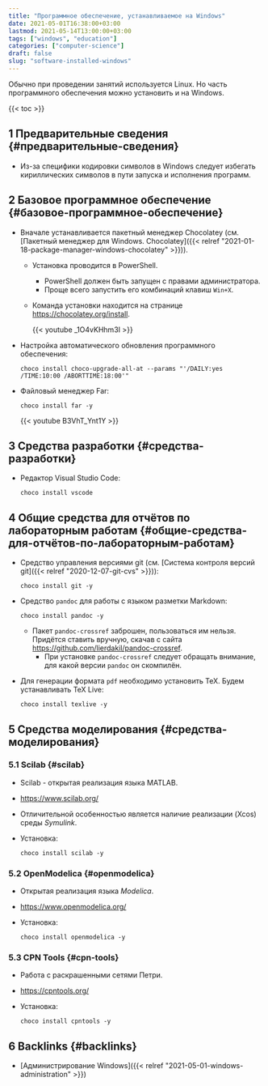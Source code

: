 ```yaml
---
title: "Программное обеспечение, устанавливаемое на Windows"
date: 2021-05-01T16:38:00+03:00
lastmod: 2021-05-14T13:00:00+03:00
tags: ["windows", "education"]
categories: ["computer-science"]
draft: false
slug: "software-installed-windows"
---
```


Обычно при проведении занятий используется Linux. Но часть программного обеспечения можно установить и на Windows.

<!--more-->

{{< toc >}}


## <span class="section-num">1</span> Предварительные сведения {#предварительные-сведения}

-   Из-за специфики кодировки символов в Windows следует избегать кириллических символов в пути запуска и исполнения программ.


## <span class="section-num">2</span> Базовое программное обеспечение {#базовое-программное-обеспечение}

-   Вначале устанавливается пакетный менеджер Chocolatey (см. [Пакетный менеджер для Windows. Chocolatey]({{< relref "2021-01-18-package-manager-windows-chocolatey" >}})).
    -   Установка проводится в PowerShell.
        -   PowerShell должен быть запущен с правами администратора.
        -   Проще всего запустить его комбинаций клавиш `Win+X`.
    -   Команда установки находится на странице <https://chocolatey.org/install>.

        {{< youtube _1O4vKHhm3I >}}
-   Настройка автоматического обновления программного обеспечения:

    ```shell
    choco install choco-upgrade-all-at --params "'/DAILY:yes /TIME:10:00 /ABORTTIME:18:00'"
    ```
-   Файловый менеджер Far:

    ```shell
    choco install far -y
    ```

    {{< youtube B3VhT_Ynt1Y >}}


## <span class="section-num">3</span> Средства разработки {#средства-разработки}

-   Редактор Visual Studio Code:

    ```shell
    choco install vscode
    ```


## <span class="section-num">4</span> Общие средства для отчётов по лабораторным работам {#общие-средства-для-отчётов-по-лабораторным-работам}

-   Средство управления версиями git (см. [Система контроля версий git]({{< relref "2020-12-07-git-cvs" >}})):

    ```shell
    choco install git -y
    ```
-   Средство `pandoc` для работы с языком разметки Markdown:

    ```shell
    choco install pandoc -y
    ```

    -   Пакет `pandoc-crossref` заброшен, пользоваться им нельзя. Придётся ставить вручную, скачав с сайта <https://github.com/lierdakil/pandoc-crossref>.
        -   При установке `pandoc-crossref` следует обращать внимание, для какой версии `pandoc` он скомпилён.
-   Для генерации формата `pdf` необходимо установить TeX. Будем устанавливать TeX Live:

    ```shell
    choco install texlive -y
    ```


## <span class="section-num">5</span> Средства моделирования {#средства-моделирования}


### <span class="section-num">5.1</span> Scilab {#scilab}

-   Scilab - открытая реализация языка MATLAB.
-   <https://www.scilab.org/>
-   Отличительной особенностью является наличие реализации (Xcos) среды _Symulink_.
-   Установка:

    ```shell
    choco install scilab -y
    ```


### <span class="section-num">5.2</span> OpenModelica {#openmodelica}

-   Открытая реализация языка _Modelica_.
-   <https://www.openmodelica.org/>
-   Установка:

    ```shell
    choco install openmodelica -y
    ```


### <span class="section-num">5.3</span> CPN Tools {#cpn-tools}

-   Работа с раскрашенными сетями Петри.
-   <https://cpntools.org/>
-   Установка:

    ```shell
    choco install cpntools -y
    ```


## <span class="section-num">6</span> Backlinks {#backlinks}

-   [Администрирование Windows]({{< relref "2021-05-01-windows-administration" >}})
